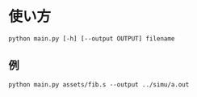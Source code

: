# 使い方


```
python main.py [-h] [--output OUTPUT] filename
```

## 例

```
python main.py assets/fib.s --output ../simu/a.out
```


